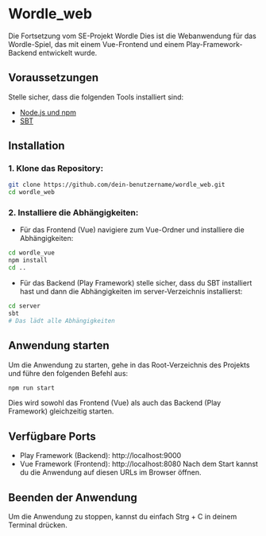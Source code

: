 # Wordle_web

Die Fortsetzung vom SE-Projekt Wordle
Dies ist die Webanwendung für das Wordle-Spiel, das mit einem Vue-Frontend und einem Play-Framework-Backend entwickelt wurde.

## Voraussetzungen

Stelle sicher, dass die folgenden Tools installiert sind:

- [Node.js und npm](https://nodejs.org/)
- [SBT](https://www.scala-sbt.org/)

## Installation

### 1. Klone das Repository:

```bash
git clone https://github.com/dein-benutzername/wordle_web.git
cd wordle_web
````
### 2. Installiere die Abhängigkeiten:
- Für das Frontend (Vue) navigiere zum Vue-Ordner und installiere die Abhängigkeiten:

````bash
cd wordle_vue
npm install
cd ..
````
- Für das Backend (Play Framework) stelle sicher, dass du SBT installiert hast und dann die Abhängigkeiten im server-Verzeichnis installierst:

````bash
cd server
sbt
# Das lädt alle Abhängigkeiten
````
## Anwendung starten
Um die Anwendung zu starten, gehe in das Root-Verzeichnis des Projekts und führe den folgenden Befehl aus:

````bash
npm run start
````
Dies wird sowohl das Frontend (Vue) als auch das Backend (Play Framework) gleichzeitig starten.

## Verfügbare Ports
- Play Framework (Backend): http://localhost:9000
- Vue Framework (Frontend): http://localhost:8080
Nach dem Start kannst du die Anwendung auf diesen URLs im Browser öffnen.

## Beenden der Anwendung
Um die Anwendung zu stoppen, kannst du einfach Strg + C in deinem Terminal drücken.

